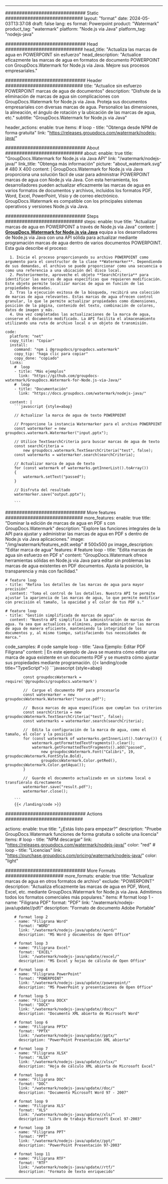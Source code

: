 
---
############################# Static ############################
layout: "format"
date:  2024-05-03T13:37:08
draft: false
lang: es
format: Powerpoint
product: "Watermark"
product_tag: "watermark"
platform: "Node.js via Java"
platform_tag: "nodejs-java"

############################# Head ############################
head_title: "Actualiza las marcas de agua en POWERPOINT sin esfuerzo"
head_description: "Actualice eficazmente las marcas de agua en formatos de documento POWERPOINT con GroupDocs.Watermark for Node.js via Java. Mejore sus procesos empresariales."

############################# Header ############################
title: "Actualice sin esfuerzo POWERPOINT marcas de agua de documentos" 
description: "Disfrute de la eliminación de marcas de agua sin complicaciones con GroupDocs.Watermark for Node.js via Java. Proteja sus documentos empresariales con diversas marcas de agua. Personalice las dimensiones, la alineación, el ángulo de rotación y la ubicación de las marcas de agua, etc."
subtitle: "GroupDocs.Watermark for Node.js via Java" 

header_actions:
  enable: true
  items:
    #  loop
    - title: "Obtenga desde NPM de forma gratuita"
      link: "https://releases.groupdocs.com/watermark/nodejs-java/"
      
############################# About ############################
about:
    enable: true
    title: "GroupDocs.Watermark for Node.js via Java API"
    link: "/watermark/nodejs-java/"
    link_title: "Obtenga más información"
    picture: "about_watermark.svg" # 480 X 400
    content: |
       GroupDocs.Watermark for Node.js via Java proporciona una solución fácil de usar para administrar POWERPOINT marcas de agua con Node.js via Java. Con esta herramienta, los desarrolladores pueden actualizar eficazmente las marcas de agua en varios formatos de documentos y archivos, incluidos los formatos PDF, Word, Excel, PowerPoint, Visio y de correo electrónico. GroupDocs.Watermark es compatible con los principales sistemas operativos y versiones Node.js via Java.

############################# Steps ############################
steps:
    enable: true
    title: "Actualizar marcas de agua en POWERPOINT a través de Node.js via Java"
    content: |
      **[GroupDocs.Watermark for Node.js via Java](https://products.groupdocs.com/watermark/nodejs-java/)** equipa a los desarrolladores de Node.js via Java con una API sólida para actualizar mediante programación marcas de agua dentro de varios documentos POWERPOINT. Esta guía describe el proceso:
      
      1. Inicie el proceso proporcionando su archivo POWERPOINT como argumento para el constructor de la clase **Watermarker**. Dependiendo de sus demandas, el archivo se puede proporcionar como una secuencia o como una referencia a una ubicación del disco local.
      2. Posteriormente, aproveche el objeto **SearchCriteria** para identificar las marcas de agua específicas que requieren modificación. Este objeto permite localizar marcas de agua en función de las propiedades deseadas.
      3. Tras la ejecución exitosa de la búsqueda, recibirá una colección de marcas de agua relevantes. Estas marcas de agua ofrecen control granular, lo que le permite actualizar propiedades como dimensiones, posición de la página, contenido del texto, combinación de colores, datos de imagen y más.
      4. Una vez completadas las actualizaciones de la marca de agua, conserve el documento modificado. La API facilita el almacenamiento utilizando una ruta de archivo local o un objeto de transmisión.
   
    code:
      platform: "net"
      copy_title: "Copiar"
      install:
        command: "npm i @groupdocs/groupdocs.watermark"
        copy_tip: "haga clic para copiar"
        copy_done: "copiado"
      links:
        #  loop
        - title: "Más ejemplos"
          link: "https://github.com/groupdocs-watermark/GroupDocs.Watermark-for-Node.js-via-Java/"
        #  loop
        - title: "Documentación"
          link: "https://docs.groupdocs.com/watermark/nodejs-java/"
          
      content: |
        ```javascript {style=abap}

        // Actualizar la marca de agua de texto POWERPOINT

        // Proporcione la instancia Watermarker para el archivo POWERPOINT
        const watermarker = new groupdocs.watermark.Watermarker("input.pptx");

        // Utilice TextSearchCriteria para buscar marcas de agua de texto
        const searchCriteria = 
            new groupdocs.watermark.TextSearchCriteria("test", false);
        const watermarks = watermarker.search(searchCriteria);
        
        // Actualizar marca de agua de texto
        for (const watermark of watermarks.getInnerList().toArray())
        {
            watermark.setText("passed");
        }

        // Disfruta del resultado
        watermarker.save("output.pptx");
        
        ```            

############################# More features ############################
more_features:
  enable: true
  title: "Dominar la edición de marcas de agua en PDF s con GroupDocs.Watermark"
  description: "Explore las funciones integrales de la API para ajustar y administrar las marcas de agua en PDF s dentro de Node.js via Java aplicaciones."
  image: "/img/watermark/features_edit.webp" # 500x500 px
  image_description: "Editar marca de agua"
  features:
    # feature loop
    - title: "Edita marcas de agua sin esfuerzo en PDF s"
      content: "GroupDocs.Watermark ofrece herramientas sólidas en Node.js via Java para editar sin problemas las marcas de agua existentes en PDF documentos. Ajusta la posición, la transparencia y más con facilidad."

    # feature loop
    - title: "Refina los detalles de las marcas de agua para mayor precisión"
      content: "Toma el control de los detalles. Nuestra API te permite ajustar la apariencia de las marcas de agua, lo que permite modificar con precisión el tamaño, la opacidad y el color de tus PDF s."

    # feature loop
    - title: "Gestión simplificada de marcas de agua"
      content: "Nuestra API simplifica la administración de marcas de agua. Ya sea que actualices o elimines, puedes administrar las marcas de agua de manera eficiente, manteniendo la integridad de los documentos y, al mismo tiempo, satisfaciendo tus necesidades de marca."
      
  code_samples:
    # code sample loop
    - title: "Java Ejemplo: Editar PDF Filigrana"
      content: |
        En este ejemplo de Java se muestra cómo editar una marca de agua existente en un documento PDF y se muestra cómo ajustar sus propiedades mediante programación.
        {{< landing/code title="TypeScript">}}
        ```javascript {style=abap}
        
            const groupdocsWatermark = require('@groupdocs/groupdocs.watermark')

            //  Cargue el documento PDF para procesarlo
            const watermarker = new groupdocsWatermark.Watermarker("source.pdf");

            //  Busca marcas de agua específicas que cumplan tus criterios
            const searchCriteria = new groupdocsWatermark.TextSearchCriteria("test", false);
            const watermarks = watermarker.search(searchCriteria);
  
            //  Edita la configuración de la marca de agua, como el tamaño, el color y la posición
            for (const watermark of watermarks.getInnerList().toArray()) {
                watermark.getFormattedTextFragments().clear();
                watermark.getFormattedTextFragments().add("passed", 
                    new groupdocsWatermark.Font("Calibri", 19, groupdocsWatermark.FontStyle.Bold), 
                    groupdocsWatermark.Color.getRed(), groupdocsWatermark.Color.getAqua());
            }

            //  Guarde el documento actualizado en un sistema local o transfiéralo directamente
            watermarker.save("result.pdf");
            watermarker.close();

        ```
        {{< /landing/code >}}


############################# Actions ############################

actions:
  enable: true
  title: "¿Estás listo para empezar?"
  description: "Pruebe GroupDocs.Watermark funciones de forma gratuita o solicite una licencia"
  items:
    #  loop
    - title: "NPM descargar"
      link: "https://releases.groupdocs.com/watermark/nodejs-java/"
      color: "red"
        #  loop
    - title: "Licencias"
      link: "https://purchase.groupdocs.com/pricing/watermark/nodejs-java/"
      color: "light"


############################# More Formats #####################
more_formats:
    enable: true
    title: "Actualizar marcas de agua en otros formatos de archivo"
    exclude: "POWERPOINT"
    description: "Actualiza eficazmente las marcas de agua en PDF, Word, Excel, etc. mediante GroupDocs.Watermark for Node.js via Java. Admitimos todos los formatos comerciales más populares."
    items: 
        # format loop 1
        - name: "Filigrana PDF"
          format: "PDF"
          link: "/watermark/nodejs-java/update//pdf/"
          description: "Formato de documento Adobe Portable"

        # format loop 2
        - name: "Filigrana Word"
          format: "WORD"
          link: "/watermark/nodejs-java/update//word/"
          description: "MS Word y documentos de Open Office"
          
        # format loop 3
        - name: "Filigrana Excel"
          format: "EXCEL"
          link: "/watermark/nodejs-java/update//excel/"
          description: "MS Excel y hojas de cálculo de Open Office"

        # format loop 4
        - name: "Filigrana PowerPoint"
          format: "POWERPOINT"
          link: "/watermark/nodejs-java/update//powerpoint/"
          description: "MS PowerPoint y presentaciones de Open Office"

        # format loop 5
        - name: "Filigrana DOCX"
          format: "DOCX"
          link: "/watermark/nodejs-java/update//docx/"
          description: "Documento XML abierto de Microsoft Word"
          
        # format loop 6
        - name: "Filigrana PPTX"
          format: "PPTX"
          link: "/watermark/nodejs-java/update//pptx/"
          description: "PowerPoint Presentación XML abierta"
          
        # format loop 7
        - name: "Filigrana XLSX"
          format: "XLSX"
          link: "/watermark/nodejs-java/update//xlsx/"
          description: "Hoja de cálculo XML abierta de Microsoft Excel"

        # format loop 8
        - name: "Filigrana DOC"
          format: "DOC"
          link: "/watermark/nodejs-java/update//doc/"
          description: "Documento Microsoft Word 97 - 2007"

        # format loop 9
        - name: "Filigrana XLS"
          format: "XLS"
          link: "/watermark/nodejs-java/update//xls/"
          description: "Libro de trabajo Microsoft Excel 97-2003"

        # format loop 10
        - name: "Filigrana PPT"
          format: "PPT"
          link: "/watermark/nodejs-java/update//ppt/"
          description: "PowerPoint Presentación 97-2003"

        # format loop 11
        - name: "Filigrana RTF"
          format: "RTF"
          link: "/watermark/nodejs-java/update//rtf/"
          description: "Formato de texto enriquecido"

---